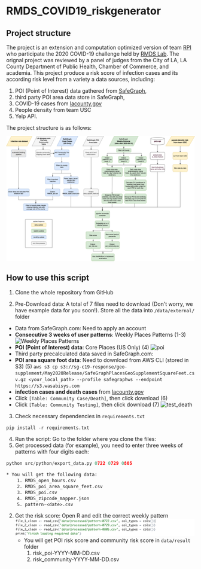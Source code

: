 # RMDS_COVID19_riskgenerator
## Project structure
The project is an extension and computation optimized version of team [RPI](https://github.com/Yueyang-Li-Elfa/Risk-Score-RPI-Solver) who participate the 2020 COVID-19 challenge held by [RMDS Lab](https://grmds.org/2020challenge). The orignal project was reviewed by a panel of judges from the City of LA, LA County Department of Public Health, Chamber of Commerce, and academia. This project produce a risk score of infection cases and its according risk level from a variety a data sources, including:
1. POI (Point of Interest) data gathered from [SafeGraph](https://www.safegraph.com/), 
2. third party POI area data store in SafeGraph, 
3. COVID-19 cases from [lacounty.gov](http://dashboard.publichealth.lacounty.gov/covid19_surveillance_dashboard)
4. People density from team USC
5. Yelp API. 

The project structure is as follows:

![RPI_RiskScore_FlowChart](data/internal/image/RPI_RiskScore_FlowChart.png)

## How to use this script
1. Clone the whole repository from GitHub

2. Pre-Download data:
A total of 7 files need to download (Don't worry, we have example data for you soon!). Store all the data into `/data/external/` folder

* Data from SafeGraph.com: Need to apply an account
* **Consecutive 3 weeks of user patterns**: Weekly Places Patterns (1-3)
![Weekly Places Patterns](data/internal/image/weekly.png)
* **POI (Point of Interest) data**: Core Places (US Only) (4)
![poi](data/internal/image/poi.png) 
* Third party precalculated data saved in SafeGraph.com:
* **POI area square foot data**: Need to download from AWS CLI (stored in S3) (5)
```aws s3 cp s3://sg-c19-response/geo-supplement/May2020Release/SafeGraphPlacesGeoSupplementSquareFeet.csv.gz <your_local_path> --profile safegraphws --endpoint https://s3.wasabisys.com```
* **infection cases and death cases** from [lacounty.gov](http://dashboard.publichealth.lacounty.gov/covid19_surveillance_dashboard/)
* Click `[Table: Community Case/Death]`, then click download (6)
* Click `[Table: Community Testing]`, then click download (7)
![test_death](data/internal/image/test_death.png)

3. Check necessary dependencies in `requirements.txt` 
```
pip install -r requirements.txt
```
4. Run the script:
Go to the folder where you clone the files:
1. Get processed data (for example), you need to enter three weeks of patterns with four digits each:

```Python
python src/python/export_data.py 0722 0729 0805
```

    * You will get the following data:
        1. RMDS_open_hours.csv 
        2. RMDS_poi_area_square_feet.csv
        3. RMDS_poi.csv
        4. RMDS_zipcode_mapper.json
        5. pattern-<date>.csv
        
2. Get the risk score: Open R and edit the correct weekly pattern
    ![R_script](data/internal/image/R_script_shot.png)
    * You will get POI risk score and community risk score in `data/result` folder
        1. risk_poi-YYYY-MM-DD.csv
        2. risk_community-YYYY-MM-DD.csv

